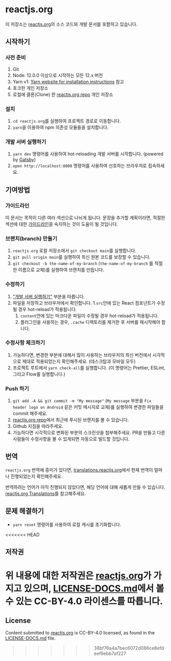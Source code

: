 # reactjs.org

이 저장소는 [reactjs.org](https://reactjs.org/)의 소스 코드와 개발 문서를 포함하고 있습니다.

## 시작하기

### 사전 준비

1. Git
1. Node: 12.0.0 이상으로 시작하는 모든 12.x 버전
1. Yarn v1: [Yarn website for installation instructions](https://yarnpkg.com/lang/en/docs/install/) 참고
1. 포크한 개인 저장소
1. 로컬에 클론(Clone) 한 [reactjs.org repo](https://github.com/reactjs/reactjs.org) 개인 저장소

### 설치

1. `cd reactjs.org`를 실행하여 프로젝트 경로로 이동합니다.
1. `yarn`을 이용하여 npm 의존성 모듈들을 설치합니다.

### 개발 서버 실행하기

1. `yarn dev` 명령어를 사용하여 hot-reloading 개발 서버를 시작합니다. (powered by [Gatsby](https://www.gatsbyjs.org))
1. `open http://localhost:8000` 명령어를 사용하여 선호하는 브라우저로 접속하세요.

## 기여방법

### 가이드라인

이 문서는 목적이 다른 여러 섹션으로 나뉘게 됩니다. 문장을 추가할 계획이라면, 적절한 섹션에 대한 [가이드라인](https://github.com/reactjs/reactjs.org/blob/main/CONTRIBUTING.md#guidelines-for-text)을 숙지하는 것이 도움이 될 것입니다.

### 브랜치(branch) 만들기

1. `reactjs.org` 로컬 저장소에서 `git checkout main`를 실행합니다.
1. `git pull origin main`를 실행하여 최신 원본 코드를 보장할 수 있습니다.
1. `git checkout -b the-name-of-my-branch` (`the-name-of-my-branch` 를 적절한 이름으로 교체)를 실행하여 브랜치를 만듭니다.

### 수정하기

1. ["개발 서버 실행하기"](#개발-서버-실행하기) 부분을 따릅니다.
1. 파일을 저장하고 브라우저에서 확인합니다.
    1.`src`안에 있는 React 컴포넌트가 수정될 경우 hot-reload가 적용됩니다.
    1. `content`안에 있는 마크다운 파일이 수정될 경우 hot-reload가 적용됩니다.
    1. 플러그인을 사용하는 경우, `.cache` 디렉토리를 제거한 후 서버를 재시작해야 합니다.

### 수정사항 체크하기

1. 가능하다면, 변경한 부분에 대해서 많이 사용하는 브라우저의 최신 버전에서 시각적으로 제대로 적용되었는지 확인해주세요. (데스크탑과 모바일 모두)
1. 프로젝트 루트에서 `yarn check-all`를 실행합니다. (이 명령어는 Prettier, ESLint, 그리고 Flow를 실행합니다.)

### Push 하기

1. `git add -A && git commit -m "My message"` (`My message` 부분을 `Fix header logo on Android` 같은 커밋 메시지로 교체)를 실행하여 변경한 파일들을 commit 해주세요.
1. [reactjs.org repo](https://github.com/reactjs/reactjs.org)에서 최근에 푸시된 브랜치를 볼 수 있습니다.
1. Github 지침을 따라주세요.
1. 가능하다면 시각적으로 변화된 부분의 스크린샷을 첨부해주세요. PR을 만들고 다른사람들이 수정사항을 볼 수 있게되면 자동으로 빌드할 것입니다.

## 번역

`reactjs.org` 번역에 흥미가 있다면, [translations.reactjs.org](https://translations.reactjs.org/)에서 현재 번역이 얼마나 진행되었는지 확인해주세요.


번역하려는 언어가 아직 진행되지 않았다면, 해당 언어에 대해 새롭게 만들 수 있습니다. [reactjs.org Translations](https://github.com/reactjs/reactjs.org-translation#translating-reactjsorg)를 참고해주세요.

## 문제 해결하기

- `yarn reset` 명령어를 사용하여 로컬 캐시를 초기화합니다.

<<<<<<< HEAD
## 저작권
위 내용에 대한 저작권은 [reactjs.org](https://reactjs.org/)가 가지고 있으며, [LICENSE-DOCS.md](https://github.com/open-source-explorer/reactjs.org/blob/main/LICENSE-DOCS.md)에서 볼 수 있는 CC-BY-4.0 라이센스를 따릅니다.
=======
## License
Content submitted to [reactjs.org](https://reactjs.org/) is CC-BY-4.0 licensed, as found in the [LICENSE-DOCS.md](LICENSE-DOCS.md) file.
>>>>>>> 38bf76a4a7bec6072d086ce8efdeef9ebb7af227
